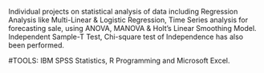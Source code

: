 Individual projects on statistical analysis of data including Regression Analysis like Multi-Linear & Logistic Regression, Time Series analysis for forecasting sale, using ANOVA, MANOVA & Holt’s Linear Smoothing Model. Independent Sample-T Test, Chi-square test of Independence has also been performed.

#TOOLS: IBM SPSS Statistics, R Programming and Microsoft Excel.
